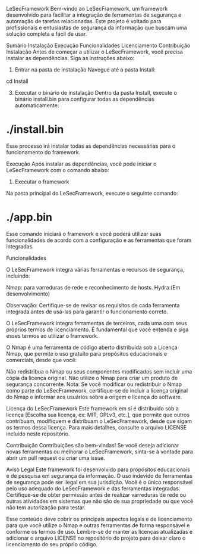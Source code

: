 LeSecFramework
Bem-vindo ao LeSecFramework, um framework desenvolvido para facilitar a integração de ferramentas de segurança e automação de tarefas relacionadas. Este projeto é voltado para profissionais e entusiastas de segurança da informação que buscam uma solução completa e fácil de usar.

Sumário
Instalação
Execução
Funcionalidades
Licenciamento
Contribuição
Instalação
Antes de começar a utilizar o LeSecFramework, você precisa instalar as dependências. Siga as instruções abaixo:

1. Entrar na pasta de instalação
Navegue até a pasta Install:

cd Install

3. Executar o binário de instalação
Dentro da pasta Install, execute o binário install.bin para configurar todas as dependências automaticamente:

# ./install.bin

Esse processo irá instalar todas as dependências necessárias para o funcionamento do framework.

Execução
Após instalar as dependências, você pode iniciar o LeSecFramework com o comando abaixo:

1. Executar o framework

Na pasta principal do LeSecFramework, execute o seguinte comando:

# ./app.bin

Esse comando iniciará o framework e você poderá utilizar suas funcionalidades de acordo com a configuração e as ferramentas que foram integradas.

Funcionalidades

O LeSecFramework integra várias ferramentas e recursos de segurança, incluindo:

Nmap: para varreduras de rede e reconhecimento de hosts.
Hydra:(Em desenvolvimento)

Observação: Certifique-se de revisar os requisitos de cada ferramenta integrada antes de usá-las para garantir o funcionamento correto.

O LeSecFramework integra ferramentas de terceiros, cada uma com seus próprios termos de licenciamento. É fundamental que você entenda e siga esses termos ao utilizar o framework.

O Nmap é uma ferramenta de código aberto distribuída sob a Licença Nmap, que permite o uso gratuito para propósitos educacionais e comerciais, desde que você:

Não redistribua o Nmap ou seus componentes modificados sem incluir uma cópia da licença original.
Não utilize o Nmap para criar um produto de segurança concorrente.
Nota: Se você modificar ou redistribuir o Nmap como parte do LeSecFramework, certifique-se de incluir a licença original do Nmap e informar aos usuários sobre a origem e licença do software.

Licença do LeSecFramework
Este framework em si é distribuído sob a licença [Escolha sua licença, ex: MIT, GPLv3, etc.], que permite que outros contribuam, modifiquem e distribuam o LeSecFramework, desde que sigam os termos dessa licença. Para mais detalhes, consulte o arquivo LICENSE incluído neste repositório.

Contribuição
Contribuições são bem-vindas! Se você deseja adicionar novas ferramentas ou melhorar o LeSecFramework, sinta-se à vontade para abrir um pull request ou criar uma issue.

Aviso Legal
Este framework foi desenvolvido para propósitos educacionais e de pesquisa em segurança da informação. O uso indevido de ferramentas de segurança pode ser ilegal em sua jurisdição. Você é o único responsável pelo uso adequado do LeSecFramework e das ferramentas integradas. Certifique-se de obter permissão antes de realizar varreduras de rede ou outras atividades em sistemas que não são de sua propriedade ou que você não tem autorização para testar.

Esse conteúdo deve cobrir os principais aspectos legais e de licenciamento para que você utilize o Nmap e outras ferramentas de forma responsável e conforme os termos de uso. Lembre-se de manter as licenças atualizadas e adicionar o arquivo LICENSE no repositório do projeto para deixar claro o licenciamento do seu próprio código.

